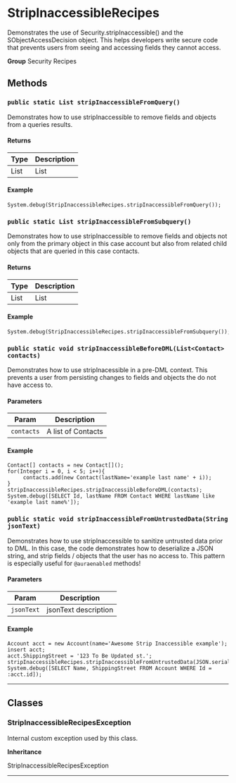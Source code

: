 # StripInaccessibleRecipes

Demonstrates the use of Security.stripInaccessible()
and the SObjectAccessDecision object. This helps developers write
secure code that prevents users from seeing and accessing fields
they cannot access.


**Group** Security Recipes

## Methods
### `public static List stripInaccessibleFromQuery()`

Demonstrates how to use stripInaccessible to remove fields and objects from a queries results.

#### Returns

|Type|Description|
|---|---|
|List<Campaign>|List<Campaign>|

#### Example
```apex
System.debug(StripInaccessibleRecipes.stripInaccessibleFromQuery());
```


### `public static List stripInaccessibleFromSubquery()`

Demonstrates how to use stripInaccessible to remove fields and objects not only from the primary object in this case account but also from related child objects that are queried in this case contacts.

#### Returns

|Type|Description|
|---|---|
|List<Account>|List<Account>|

#### Example
```apex
System.debug(StripInaccessibleRecipes.stripInaccessibleFromSubquery());
```


### `public static void stripInaccessibleBeforeDML(List<Contact> contacts)`

Demonstrates how to use stripInacessible in a pre-DML context. This prevents a user from persisting changes to fields and objects the do not have access to.

#### Parameters

|Param|Description|
|---|---|
|`contacts`|A list of Contacts|

#### Example
```apex
Contact[] contacts = new Contact[]();
for(Integer i = 0, i < 5; i++){
     contacts.add(new Contact(lastName='example last name' + i));
}
stripInaccessibleRecipes.stripInaccessibleBeforeDML(contacts);
System.debug([SELECT Id, lastName FROM Contact WHERE lastName like 'example last name%']);
```


### `public static void stripInaccessibleFromUntrustedData(String jsonText)`

Demonstrates how to use stripInaccessible to sanitize untrusted data prior to DML. In this case, the code demonstrates how to deserialize a JSON string, and strip fields / objects that the user has no access to. This pattern is especially useful for `@auraenabled` methods!

#### Parameters

|Param|Description|
|---|---|
|`jsonText`|jsonText description|

#### Example
```apex
Account acct = new Account(name='Awesome Strip Inaccessible example');
insert acct;
acct.ShippingStreet = '123 To Be Updated st.';
stripInaccessibleRecipes.stripInaccessibleFromUntrustedData(JSON.serialize(acct));
System.debug([SELECT Name, ShippingStreet FROM Account WHERE Id = :acct.id]);
```


---
## Classes
### StripInaccessibleRecipesException

Internal custom exception used by this class.


**Inheritance**

StripInaccessibleRecipesException


---
